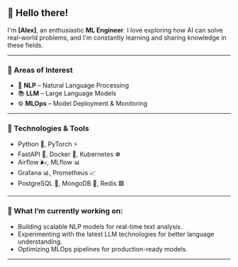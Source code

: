 ## 👋 Hello there!

I'm **[Alex]**, an enthusiastic **ML Engineer**. I love exploring how AI can solve real-world problems, and I'm constantly learning and sharing knowledge in these fields.

---

### 🌟 Areas of Interest
- 🧠 **NLP** – Natural Language Processing
- 📚 **LLM** – Large Language Models
- ⚙️ **MLOps** – Model Deployment & Monitoring

---

### 🔧 Technologies & Tools
- Python 🐍, PyTorch ⚡
- FastAPI 🚀, Docker 🐳, Kubernetes ☸️
- Airflow 🌬️, MLflow 📊
- Grafana 📊, Prometheus 📈
- PostgreSQL 🐘, MongoDB 🍃, Redis 🟥

---

### 🚀 What I’m currently working on:
- Building scalable NLP models for real-time text analysis.
- Experimenting with the latest LLM technologies for better language understanding.
- Optimizing MLOps pipelines for production-ready models.

---
